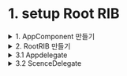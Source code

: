 # 1. setup Root RIB

<details>
<summary>1. AppComponent  만들기</summary><br/>
RootBuilder 인스턴스를 만들때, dependecy로 주입해주기 위해서 AppComponent를 만들어줍니다.<br/>
AppComponent 니까 주입받을 dependency가 당연히 없습니다..! <br/>

EmptyDependency 프로토콜로 해줍니다. (이미 구현되어있음)

```swift 
    public protocol EmptyDependency: Dependency {}
```


```swift 
    class AppComponent: Component<EmptyDependency> {

    }
```
이니셜라이저도 파라미터 없이 만들어줍니다. 
저 dependency는  EmptyDependency 타입입니다.

```swift 
    class AppComponent: Component<EmptyDependency> {
      init() {
          super.init(dependency: )
      }
    }
```

이 프로토콜을 따르고 있는 EmptyComponent를 이용해줍니다. (이미 구현되어있음)

```swift
    /// The special empty component.
    open class EmptyComponent: EmptyDependency {

        /// Initializer.
        public init() {}
    }
```

최종 `AppComponent` 코드입니다.


```swift
    class AppComponent: Component<EmptyDependency> {
        init() {
            super.init(dependency: EmptyComponent())
        }
    }
```
</details>

<details>
<summary>2. RootRIB 만들기</summary><br/>

템플릿을 이용하여 RootRIB을 만들어주세요
그리고 RootBuilder.swift에 갑니다.

```swift
    // MARK: - Builder

    protocol RootBuildable: Buildable {
        func build(withListener listener: RootListener) -> RootRouting
    }

    final class RootBuilder: Builder<RootDependency>, RootBuildable {

        override init(dependency: RootDependency) {
            super.init(dependency: dependency)
        }

        func build(withListener listener: RootListener) -> RootRouting {
            let component = RootComponent(dependency: dependency)
            let interactor = RootInteractor()
            interactor.listener = listener
            return RootRouter(interactor: interactor, viewController: component.RootViewController)
        }
    }
```

이렇게 되어있는데, RootRIB이 앱의 루트(시작점) 이라는 것을 알려줘야합니다. 

밑의 LaunchRouting을 이용해야합니다. 

```swift
    /// The root `Router` of an application.
    public protocol LaunchRouting: ViewableRouting {

        /// Launches the router tree.
        ///
        /// - parameter window: The application window to launch from.
        func launch(from window: UIWindow)
    }

    /// The application root router base class, that acts as the root of the router tree.
    open class LaunchRouter<InteractorType, ViewControllerType>: ViewableRouter<InteractorType, ViewControllerType>, ☑️LaunchRouting☑️ {

        /// Initializer.
        ///
        /// - parameter interactor: The corresponding `Interactor` of this `Router`.
        /// - parameter viewController: The corresponding `ViewController` of this `Router`.
        public override init(interactor: InteractorType, viewController: ViewControllerType) {
            super.init(interactor: interactor, viewController: viewController)
        }

        /// Launches the router tree.
        ///
        /// - parameter window: The window to launch the router tree in.
        public final func launch(from window: UIWindow) {
            window.rootViewController = viewControllable.uiviewController
            window.makeKeyAndVisible()

            interactable.activate()
            load()
        }
    }
```

build 메소드가 RootRouting이 아니라 LaunchRouting을 리턴해주도록 바꿔줍니다.  

우선, 이렇게 구현되어있는 RootRouter를  

```swift
    final class RootRouter: ViewableRouter<RootInteractable, RootViewControllable>, RootRouting {

        // TODO: Constructor inject child builder protocols to allow building children.
        override init(interactor: RootInteractable, viewController: RootViewControllable) {
            super.init(interactor: interactor, viewController: viewController)
            interactor.router = self
        }
    }
```
이렇게 LaunchRouter 타입으로 바꿔주고  

```swift
    final class RootRouter: ✅LaunchRouter✅<RootInteractable, RootViewControllable>, RootRouting {

        override init(interactor: RootInteractable, viewController: RootViewControllable) {
            super.init(interactor: interactor, viewController: viewController)
            interactor.router = self
        }
    }
```

RootBulider 쪽도 원래 이렇게 되어있었는데 

```swift
protocol RootBuildable: Buildable {
    func build(withListener listener: RootListener) -> RootRouting
}

final class RootBuilder: Builder<RootDependency>, RootBuildable {

    override init(dependency: RootDependency) {
        super.init(dependency: dependency)
    }

    func build(withListener listener: RootListener) -> RootRouting {
        let component = RootComponent(dependency: dependency)
        let viewController = RootViewController()
        let interactor = RootInteractor(presenter: viewController)
        interactor.listener = listener
        return RootRouter(interactor: interactor, viewController: viewController)
    }
}
```


아래처럼 바꿔줍니다.

```swift
    protocol RootBuildable: Buildable {
        func build() -> ✅LaunchRouting✅
    }

    final class RootBuilder: Builder<RootDependency>, RootBuildable {

        override init(dependency: RootDependency) {
            super.init(dependency: dependency)
        }

        func build() -> ✅LaunchRouting✅ {
            _ = RootComponent(dependency: dependency)
            let viewController = RootViewController()
            let interactor = RootInteractor(presenter: viewController)

            return RootRouter(interactor: interactor, viewController: viewController)
        }
    }
```
</details>

<details>
<summary>3.1 Appdelegate</summary><br/>

AppComponent가 RootDependency를 따르게 해줍니다. 

```swift
    class AppComponent: Component<EmptyDependency>, RootDependency {
        init() {
            super.init(dependency: EmptyComponent())
        }
    }
```

appDelegate의 `didFinishLaunchingWithOptions`에서 launchRouter를 만들고 launch 해줍니다.  

```swift
    private var launchRouter: LaunchRouting?

    func application(_ application: UIApplication, didFinishLaunchingWithOptions launchOptions: [UIApplication.LaunchOptionsKey: Any]?) -> Bool {
            // Override point for customization after application launch.
            let window = UIWindow(frame: UIScreen.main.bounds)
            self.window = window

            let launchRouter = RootBuilder(dependency: AppComponent()).build()
            self.launchRouter = launchRouter
            launchRouter.launchFromWindow(window)

            FirebaseApp.configure()
            return true
        }
```
`launchFromWindow`는 여기 있는 함수 입니다. 

```swift
    /// The root `Router` of an application.
    public protocol LaunchRouting: ViewableRouting {

        /// Launches the router tree.
        ///
        /// - parameter window: The application window to launch from.
        func launchFromWindow(_ window: UIWindow)
    }
```

그리고 실험을 위해  

```swift
    final class RootViewController: UIViewController, RootPresentable, RootViewControllable {

        weak var listener: RootPresentableListener?

        override func viewDidLoad() {
            super.viewDidLoad()
            view.backgroundColor = .yellow
        }
    }
```  

이렇게 화면을 노란색으로 해서 돌려보면..!! 잘나옵니다

즉 앱의 Root로 RootRIB이 잘 설정되었습니다 :-)  

</details>


<details>
<summary>3.2 ScenceDelegate</summary><br/>
    
프로젝트를 새로 만든다면, ScenceDelegate가 생길 것입니다. 이렇게 scene으로 window를 만들어주면 됩니다. 


```swift
class SceneDelegate: UIResponder, UIWindowSceneDelegate {

    var window: UIWindow?
    private var launchRouter: LaunchRouting?

    func scene(_ scene: UIScene, willConnectTo session: UISceneSession, options connectionOptions: UIScene.ConnectionOptions) {
        // Use this method to optionally configure and attach the UIWindow `window` to the provided UIWindowScene `scene`.
        // If using a storyboard, the `window` property will automatically be initialized and attached to the scene.
        // This delegate does not imply the connecting scene or session are new (see `application:configurationForConnectingSceneSession` instead).
        guard let scene = scene as? UIWindowScene else { return }
        let window = UIWindow(windowScene: scene)
        self.window = window
        
        let launchRouter = RootBuilder(dependency: AppComponent()).build()
        self.launchRouter = launchRouter
        launchRouter.launchFromWindow(window)
    }
}
    
```
</details>
